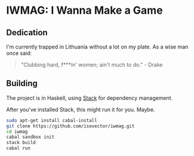 # IWMAG: I Wanna Make a Game

## Dedication

I'm currently trapped in Lithuania without a lot on my plate. As a wise man once
said:

> "Clubbing hard, f***in' women; ain't much to do." - Drake



## Building

The project is in Haskell, using [Stack][dlstack] for dependency management.

[dlstack]: https://www.stackage.org/install

After you've installed Stack, this might run it for you. Maybe.

```bash
sudo apt-get install cabal-install
git clone https://github.com/isovector/iwmag.git
cd iwmag
cabal sandbox init
stack build
cabal run
```
